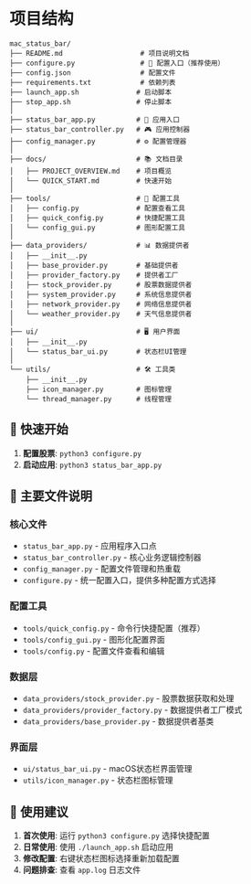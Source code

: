 # 项目结构

```
mac_status_bar/
├── README.md                   # 项目说明文档
├── configure.py                # 🔧 配置入口（推荐使用）
├── config.json                 # 配置文件
├── requirements.txt            # 依赖列表
├── launch_app.sh              # 启动脚本
├── stop_app.sh                # 停止脚本
│
├── status_bar_app.py          # 📱 应用入口
├── status_bar_controller.py   # 🎮 应用控制器
├── config_manager.py          # ⚙️ 配置管理器
│
├── docs/                      # 📚 文档目录
│   ├── PROJECT_OVERVIEW.md    # 项目概览
│   └── QUICK_START.md         # 快速开始
│
├── tools/                     # 🔧 配置工具
│   ├── config.py              # 配置查看工具
│   ├── quick_config.py        # 快捷配置工具
│   └── config_gui.py          # 图形配置工具
│
├── data_providers/            # 📊 数据提供者
│   ├── __init__.py
│   ├── base_provider.py       # 基础提供者
│   ├── provider_factory.py    # 提供者工厂
│   ├── stock_provider.py      # 股票数据提供者
│   ├── system_provider.py     # 系统信息提供者
│   ├── network_provider.py    # 网络信息提供者
│   └── weather_provider.py    # 天气信息提供者
│
├── ui/                        # 🖥️ 用户界面
│   ├── __init__.py
│   └── status_bar_ui.py       # 状态栏UI管理
│
└── utils/                     # 🛠️ 工具类
    ├── __init__.py
    ├── icon_manager.py        # 图标管理
    └── thread_manager.py      # 线程管理
```

## 🚀 快速开始

1. **配置股票**: `python3 configure.py`
2. **启动应用**: `python3 status_bar_app.py`

## 📝 主要文件说明

### 核心文件
- `status_bar_app.py` - 应用程序入口点
- `status_bar_controller.py` - 核心业务逻辑控制器
- `config_manager.py` - 配置文件管理和热重载
- `configure.py` - 统一配置入口，提供多种配置方式选择

### 配置工具
- `tools/quick_config.py` - 命令行快捷配置（推荐）
- `tools/config_gui.py` - 图形化配置界面
- `tools/config.py` - 配置文件查看和编辑

### 数据层
- `data_providers/stock_provider.py` - 股票数据获取和处理
- `data_providers/provider_factory.py` - 数据提供者工厂模式
- `data_providers/base_provider.py` - 数据提供者基类

### 界面层
- `ui/status_bar_ui.py` - macOS状态栏界面管理
- `utils/icon_manager.py` - 状态栏图标管理

## 🎯 使用建议

1. **首次使用**: 运行 `python3 configure.py` 选择快捷配置
2. **日常使用**: 使用 `./launch_app.sh` 启动应用
3. **修改配置**: 右键状态栏图标选择重新加载配置
4. **问题排查**: 查看 `app.log` 日志文件 